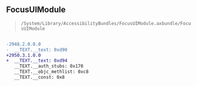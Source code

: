 ## FocusUIModule

> `/System/Library/AccessibilityBundles/FocusUIModule.axbundle/FocusUIModule`

```diff

-2948.2.0.0.0
-  __TEXT.__text: 0xd90
+2950.3.1.0.0
+  __TEXT.__text: 0xd94
   __TEXT.__auth_stubs: 0x170
   __TEXT.__objc_methlist: 0xc8
   __TEXT.__const: 0x8

```

